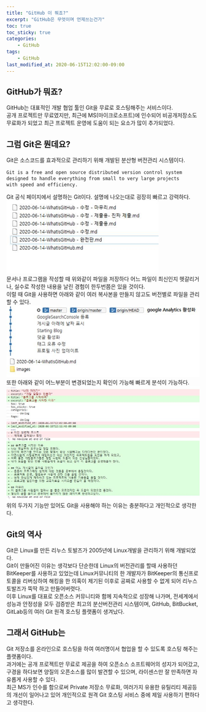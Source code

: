 ```yaml
---
title: "GitHub 이 뭐죠?"
excerpt: "GitHub은 무엇이며 언제쓰는건가"
toc: true
toc_sticky: true
categories:
    - GitHub
tags:
    - GitHub
last_modified_at: 2020-06-15T12:02:00-09:00
---
```

## GitHub가 뭐죠?
GitHub는 대표적인 개발 협업 툴인 Git을 무료로 호스팅해주는 서비스이다.  
공개 프로젝트만 무료였지만, 최근에 MS(마이크로소프트)에 인수되어
 비공개저장소도 무료화가 되었고 최근 프로젝트 운영에 도움이 되는 요소가 많이 추가되었다.  

## 그럼 Git은 뭔데요?
Git은 소스코드를 효과적으로 관리하기 위해 개발된 분산형 버전관리 시스템이다.  
```
Git is a free and open source distributed version control system
designed to handle everything from small to very large projects
with speed and efficiency.
```
Git 공식 페이지에서 설명하는 Git이다. 설명에 나오는대로 굉장히 빠르고 강력하다.  
![처참한버전관리](/_posts/github/images/WhatIsGit1.JPG)  
문서나 프로그램을 작성할 때 위와같이 파일을 저장하다 어느 파일이 최신인지 헷갈리거나, 실수로 작성한 내용을 날린 경험이 한두번쯤은 있을 것이다.  
이럴 때 Git을 사용하면 아래와 같이 여러 복사본을 만들지 않고도 버전별로 파일을 관리할 수 있다.  
![Git을 사용하였을 때](/_posts/github/images/WhatIsGit2.JPG)  
또한 아래와 같이 어느부분이 변경되었는지 확인이 가능해 빠르게 분석이 가능하다.    
![diff를 사용했을 때](/_posts/github/images/WhatIsGit3.JPG)  
위의 두가지 기능만 있어도 Git을 사용해야 하는 이유는 충분하다고 개인적으로 생각한다.  

## Git의 역사
Git은 Linux를 만든 리누스 토발즈가 2005년에 Linux개발을 관리하기 위해 개발되었다.  
Git이 만들어진 이유는 생각보다 단순한데 Linux의 버전관리를 할때 사용하던 BitKeeper를 사용하고 있었는데 
Linux커뮤니티의 한 개발자가 BitKeeper의 통신프로토콜을 리버싱하여 해킹을 한 의혹이 제기된 이후로
 공짜로 사용할 수 없게 되어 리누스 토발즈가 뚝딱 하고 만들어버렷다.  
이후 Linux를 대표로 오픈소스 커뮤니티와 함께 지속적으로 성장해 나가며, 
전세계에서 성능과 안정성을 모두 검증받은 최고의 분산버전관리 시스템이며,
 GitHub, BitBucket, GitLab등의 여러 Git 원격 호스팅 플랫폼이 생겨났다.  
 
## 그래서 GitHub는
Git 저장소를 온라인으로 호스팅을 하여 여러명이서 협업을 할 수 있도록 호스팅 해주는 플랫폼이다.  
과거에는 공개 프로젝트만 무료로 제공을 하여 오픈소스 소프트웨어의 성지가 되어갔고,
 구경을 하다보면 양질의 오픈소스를 많이 발견할 수 있으며, 라이센스만 잘 만족하면 자유롭게 사용할 수 있다.  
최근 MS가 인수를 함으로써 Private 저장소 무료화, 여러가지 유용한 유틸리티 제공등의 개선이 일어나고 있어
개인적으로 원격 Git 호스팅 서비스 중에 제일 사용하기 편하다고 생각한다.

 
